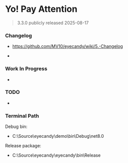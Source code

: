 
# Yo! Pay Attention

> 3.3.0 publicly released 2025-08-17

### Changelog
* https://github.com/MV10/eyecandy/wiki/5.-Changelog

*


### Work In Progress

*

### TODO

* 


### Terminal Path

Debug bin:
* C:\Source\eyecandy\demo\bin\Debug\net8.0

Release package:
* C:\Source\eyecandy\eyecandy\bin\Release








